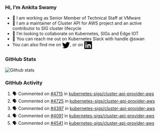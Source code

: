 ### Hi, I’m Ankita Swamy

- 💼 I am working as Senior Member of Technical Staff at VMware
- 👀 I am a maintainer of Cluster API for AWS project and an active contributor to SIG cluster lifecycle
- 💞️ I’m looking to collaborate on Kubernetes, SIGs and Edge IOT
- 💬 You can reach me out on Kubernetes Slack with handle @swan
- You can also find me on <a href="https://twitter.com/SwamyAnkita" target="blank"><img align="center" src="https://raw.githubusercontent.com/Ankitasw/Ankitasw/master/svg/twitter.svg" alt="Ankitasw" height="25" width="25" color="#1DA1f2" /></a>, or on <a href="https://www.linkedin.com/in/Ankitaswamy/" target="blank"><img align="center" src="https://raw.githubusercontent.com/Ankitasw/Ankitasw/master/svg/linkedin.svg" alt="Ankitasw" height="25" width="25" /></a>

### GitHub Stats
![Github stats](https://github-readme-stats.vercel.app/api?username=Ankitasw&count_private=true&show_icons=true&theme=tokyonight)

### GitHub Activity 
<!--START_SECTION:activity-->
1. 🗣 Commented on [#4715](https://github.com/kubernetes-sigs/cluster-api-provider-aws/issues/4715#issuecomment-1886801486) in [kubernetes-sigs/cluster-api-provider-aws](https://github.com/kubernetes-sigs/cluster-api-provider-aws)
2. 🗣 Commented on [#4725](https://github.com/kubernetes-sigs/cluster-api-provider-aws/pull/4725#issuecomment-1886779612) in [kubernetes-sigs/cluster-api-provider-aws](https://github.com/kubernetes-sigs/cluster-api-provider-aws)
3. 🗣 Commented on [#4397](https://github.com/kubernetes-sigs/cluster-api-provider-aws/issues/4397#issuecomment-1886600061) in [kubernetes-sigs/cluster-api-provider-aws](https://github.com/kubernetes-sigs/cluster-api-provider-aws)
4. 🗣 Commented on [#4091](https://github.com/kubernetes-sigs/cluster-api-provider-aws/issues/4091#issuecomment-1886598779) in [kubernetes-sigs/cluster-api-provider-aws](https://github.com/kubernetes-sigs/cluster-api-provider-aws)
5. 🗣 Commented on [#4541](https://github.com/kubernetes-sigs/cluster-api-provider-aws/pull/4541#issuecomment-1886592898) in [kubernetes-sigs/cluster-api-provider-aws](https://github.com/kubernetes-sigs/cluster-api-provider-aws)
<!--END_SECTION:activity-->
